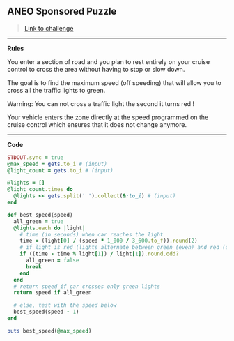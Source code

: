 ## ANEO Sponsored Puzzle

> [Link to challenge](https://www.codingame.com/ide/puzzle/aneo)

---

**Rules**

You enter a section of road and you plan to rest entirely on your cruise control to cross the area without having to stop or slow down.

The goal is to find the maximum speed (off speeding) that will allow you to cross all the traffic lights to green.

Warning: You can not cross a traffic light the second it turns red !

Your vehicle enters the zone directly at the speed programmed on the cruise control which ensures that it does not change anymore.

---

**Code**

```ruby
STDOUT.sync = true
@max_speed = gets.to_i # (input)
@light_count = gets.to_i # (input)

@lights = []
@light_count.times do
  @lights << gets.split(' ').collect(&:to_i) # (input)
end

def best_speed(speed)
  all_green = true
  @lights.each do |light|
    # time (in seconds) when car reaches the light
    time = (light[0] / (speed * 1_000 / 3_600.to_f)).round(2)
    # if light is red (lights alternate between green (even) and red (odd))
    if ((time - time % light[1]) / light[1]).round.odd?
      all_green = false
      break
    end
  end
  # return speed if car crosses only green lights
  return speed if all_green

  # else, test with the speed below
  best_speed(speed - 1)
end

puts best_speed(@max_speed)
```
